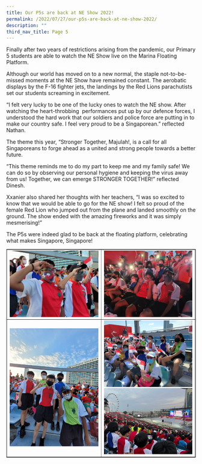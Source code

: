 ```yaml
---
title: Our P5s are back at NE Show 2022!
permalink: /2022/07/27/our-p5s-are-back-at-ne-show-2022/
description: ""
third_nav_title: Page 5
---
```

<p>Finally after two years of restrictions arising from the pandemic, our Primary 5 students are able to watch the NE Show live on the Marina Floating Platform.&nbsp;</p>
<p>Although our world has moved on to a new normal, the staple not-to-be-missed moments at the NE Show have remained constant. The aerobatic displays by the F-16 fighter jets, the landings by the Red Lions parachutists set our students screaming in excitement.</p>
<p>“I felt very lucky to be one of the lucky ones to watch the NE show. After watching the heart-throbbing &nbsp;performances put up by our defence forces, I understood the hard work that our soldiers and police force are putting in to make our country safe. I feel very proud to be a Singaporean.” reflected Nathan.</p>
<p>The theme this year, “Stronger Together, Majulah!, is a call for all Singaporeans to forge ahead as a united and strong people towards a better future.</p>
<p>“This theme reminds me to do my part to keep me and my family safe! We can do so by observing our personal hygiene and keeping the virus away from us! Together, we can emerge STRONGER TOGETHER!” reflected Dinesh.</p>
<p>Xxanier also shared her thoughts with her teachers, “I was so excited to know that we would be able to go for the NE show! I felt so proud of the female Red Lion who jumped out from the plane and landed smoothly on the ground. The show ended with the amazing fireworks and it was simply mesmerising!”</p>
<p>The P5s were indeed glad to be back at the floating platform, celebrating what makes Singapore, Singapore!</p>
<table style="border-collapse: collapse; width: 100%;" border="1">
<tbody>
<tr>
<td style="width: 50%;"><img src="/images/p5n1.jpg"></td>
<td style="width: 50%;"><img src="/images/p5n2.jpg"></td>
</tr>
<tr>
<td style="width: 50%;"><img src="/images/p5n3.jpg"></td>
<td style="width: 50%;"><img src="/images/p5n4.jpg"><br><img src="/images/p5n5.jpeg"></td>
</tr>
</tbody>
</table>